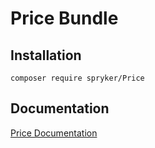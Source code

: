 # Price Bundle

## Installation

```
composer require spryker/Price
```

## Documentation

[Price Documentation](https://spryker.github.io/price/index.html)




